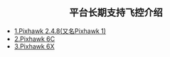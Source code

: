 ## <center> 平台长期支持飞控介绍 <center>
* [1.Pixhawk 2.4.8(又名Pixhawk 1)](/B/2.1Pixhawk1.md)
* [2.Pixhawk 6C](/B/2.2Pixhawk6C.md)
* [3.Pixhawk 6X](/B/2.3Pixhawk6X.md)
